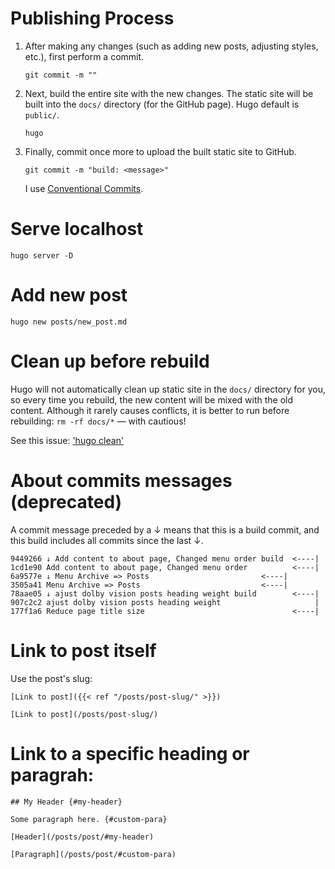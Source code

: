 # Publishing Process

1. After making any changes (such as adding new posts, adjusting styles, etc.), first 
   perform a commit.

   ```shell
   git commit -m ""
   ```

1. Next, build the entire site with the new changes. The static site will be built into
   the `docs/` directory (for the GitHub page). Hugo default is `public/`.

   ```shell
   hugo
   ```

2. Finally, commit once more to upload the built static site to GitHub.

   ```shell
   git commit -m "build: <message>"
   ```

   I use [Conventional Commits](https://www.conventionalcommits.org/en/v1.0.0/).

# Serve localhost

```shell
hugo server -D
```

# Add new post

```shell
hugo new posts/new_post.md
```

# Clean up before rebuild

Hugo will not automatically clean up static site in the `docs/` directory for you, so
every time you rebuild, the new content will be mixed with the old content. Although it
rarely causes conflicts, it is better to run before rebuilding: `rm -rf docs/*` — with 
cautious!

See this issue: ['hugo clean'](https://github.com/gohugoio/hugo/issues/2389)

# About commits messages (deprecated)

A commit message preceded by a ↓ means that this is a build commit, and this build
includes all commits since the last ↓.

```
9449266 ↓ Add content to about page, Changed menu order build  <----|
1cd1e90 Add content to about page, Changed menu order          <----|
6a9577e ↓ Menu Archive => Posts                         <----|
3505a41 Menu Archive => Posts                           <----|
78aae05 ↓ ajust dolby vision posts heading weight build        <----|
907c2c2 ajust dolby vision posts heading weight                     |
177f1a6 Reduce page title size                                 <----|
```

# Link to post itself

Use the post's slug:

```
[Link to post]({{< ref "/posts/post-slug/" >}})

[Link to post](/posts/post-slug/)
```

# Link to a specific heading or paragrah:

```
## My Header {#my-header}

Some paragraph here. {#custom-para}
```

```
[Header](/posts/post/#my-header)

[Paragraph](/posts/post/#custom-para)
```